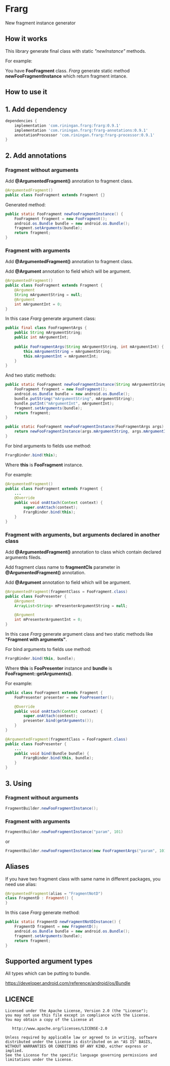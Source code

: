 # Frarg
New fragment instance generator


How it works
---

This library generate final class with static *"newInstance"* methods.

For example: 

You have **FooFragment** class. *Frarg* generate static method **newFooFragmentInstance** which return fragment intance.


How to use it
---

## 1. Add dependency

```groovy
dependencies {
    implementation 'com.riningan.frarg:frarg:0.9.1'
    implementation 'com.riningan.frarg:frarg-annotations:0.9.1'
    annotationProcessor 'com.riningan.frarg:frarg-processor:0.9.1'
}
```

## 2. Add annotations

### Fragment without arguments

Add **@ArgumentedFragment()** annotation to fragment class.

```java
@ArgumentedFragment()
public class FooFragment extends Fragment {}
```

Generated method:

```java
public static FooFragment newFooFragmentInstance() {
    FooFragment fragment = new FooFragment();
    android.os.Bundle bundle = new android.os.Bundle();
    fragment.setArguments(bundle);
    return fragment;
}
```

### Fragment with arguments

Add **@ArgumentedFragment()** annotation to fragment class.

Add **@Argument** annotation to field which will be argument.

```java
@ArgumentedFragment()
public class FooFragment extends Fragment {
    @Argument
    String mArgumentString = null;
    @Argument
    int mArgumentInt = 0;
}
```

In this case *Frarg* generate argument class:

```java
public final class FooFragmentArgs {
    public String mArgumentString;
    public int mArgumentInt;
    
    public FooFragmentArgs(String mArgumentString, int mArgumentInt) {
        this.mArgumentString = mArgumentString;
        this.mArgumentInt = mArgumentInt;
    }
}
```

And two static methods:

```java
public static FooFragment newFooFragmentInstance(String mArgumentString, int mArgumentInt) {
    FooFragment fragment = new FooFragment();
    android.os.Bundle bundle = new android.os.Bundle();
    bundle.putString("mArgumentString", mArgumentString);
    bundle.putInt("mArgumentInt", mArgumentInt);
    fragment.setArguments(bundle);
    return fragment;
}

public static FooFragment newFooFragmentInstance(FooFragmentArgs args) {
    return newFooFragmentInstance(args.mArgumentString, args.mArgumentInt);
}
```

For bind arguments to fields use method:

```java
FrargBinder.bind(this);
```

Where **this** is **FooFragment** instance.

For example:

```java
@ArgumentedFragment()
public class FooFragment extends Fragment {
    ...
    @Override 
    public void onAttach(Context context) {
        super.onAttach(context);
        FrargBinder.bind(this);
    }
}
```

### Fragment with arguments, but arguments declared in another class

Add **@ArgumentedFragment()** annotation to class which contain declared arguments fileds.

Add fragment class name to **fragmentCls** parameter in **@ArgumentedFragment()** annotation.

Add **@Argument** annotation to field which will be argument.

```java
@ArgumentedFragment(fragmentClass = FooFragment.class)
public class FooPresenter {
    @Argument
    ArrayList<String> mPresenterArgumentString = null;

    @Argument
    int mPresenterArgumentInt = 0;
}
```

In this case *Frarg* generate argument class and two static methods like **"Fragment with arguments"**.

For bind arguments to fields use method:

```java
FrargBinder.bind(this, bundle);
```

Where **this** is **FooPresenter** instance and **bundle** is **FooFragment::getArguments()**.

For example:

```java
public class FooFragment extends Fragment {
    FooPresenter presenter = new FooPresenter();

    @Override
    public void onAttach(Context context) {
        super.onAttach(context);
        presenter.bind(getArguments());
    }
}
```

```java
@ArgumentedFragment(fragmentClass = FooFragment.class)
public class FooPresenter {
    ...
    public void bind(Bundle bundle) {
        FrargBinder.bind(this, bundle);
    }
}
```

## 3. Using

### Fragment without arguments

```java
FragmentBuilder.newFooFragmentInstance();
```

### Fragment with arguments

```java
FragmentBuilder.newFooFragmentInstance("param", 101)
```

or

```java
FragmentBuilder.newFooFragmentInstance(new FooFragmentArgs("param", 101));
```


Aliases
---

If you have two fragment class with same name in different packages, you need use alias:

```kotlin
@ArgumentedFragment(alias = "FragmentNotD")
class FragmentD : Fragment() {
}
```

In this case *Frarg* generate method:

```java
public static FragmentD newFragmentNotDInstance() {
    FragmentD fragment = new FragmentD();
    android.os.Bundle bundle = new android.os.Bundle();
    fragment.setArguments(bundle);
    return fragment;
}
```


Supported argument types
---

All types which can be putting to bundle.

https://developer.android.com/reference/android/os/Bundle


LICENCE
-----

  	Licensed under the Apache License, Version 2.0 (the "License");
	you may not use this file except in compliance with the License.
	You may obtain a copy of the License at
	
	   http://www.apache.org/licenses/LICENSE-2.0
	
	Unless required by applicable law or agreed to in writing, software
	distributed under the License is distributed on an "AS IS" BASIS,
	WITHOUT WARRANTIES OR CONDITIONS OF ANY KIND, either express or implied.
	See the License for the specific language governing permissions and
	limitations under the License.
